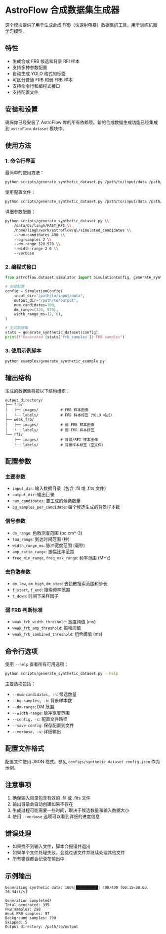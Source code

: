 # AstroFlow 合成数据集生成器

这个模块提供了用于生成合成 FRB（快速射电暴）数据集的工具，用于训练机器学习模型。

## 特性

- 生成合成 FRB 候选和背景 RFI 样本
- 支持多种参数配置
- 自动生成 YOLO 格式的标签
- 可区分普通 FRB 和弱 FRB 样本
- 支持命令行和编程式接口
- 支持配置文件

## 安装和设置

确保你已经安装了 AstroFlow 库的所有依赖项。新的合成数据生成功能已经集成到 `astroflow.dataset` 模块中。

## 使用方法

### 1. 命令行界面

最简单的使用方法：

```bash
python scripts/generate_synthetic_dataset.py /path/to/input/data /path/to/output/directory
```

使用配置文件：

```bash
python scripts/generate_synthetic_dataset.py /path/to/input/data /path/to/output/directory --config configs/synthetic_dataset_config.json
```

详细参数配置：

```bash
python scripts/generate_synthetic_dataset.py \\
    /data/QL/lingh/FAST_RFI \\
    /home/lingh/work/astroflow/ql/simulated_candidates \\
    --num-candidates 400 \\
    --bg-samples 2 \\
    --dm-range 320 570 \\
    --width-range 2 6 \\
    --verbose
```

### 2. 编程式接口

```python
from astroflow.dataset.simulator import SimulationConfig, generate_synthetic_dataset

# 创建配置
config = SimulationConfig(
    input_dir="/path/to/input/data",
    output_dir="/path/to/output",
    num_candidates=100,
    dm_range=(320, 570),
    width_range_ms=(2, 6),
)

# 生成数据集
stats = generate_synthetic_dataset(config)
print(f"Generated {stats['frb_samples']} FRB samples")
```

### 3. 使用示例脚本

```bash
python examples/generate_synthetic_example.py
```

## 输出结构

生成的数据集将按以下结构组织：

```
output_directory/
├── frb/
│   ├── images/          # FRB 样本图像
│   └── labels/          # FRB 样本标签（YOLO 格式）
├── weak_frb/
│   ├── images/          # 弱 FRB 样本图像
│   └── labels/          # 弱 FRB 样本标签
└── rfi/
    ├── images/          # 背景/RFI 样本图像
    └── labels/          # 背景样本标签（空文件）
```

## 配置参数

### 主要参数

- `input_dir`: 输入数据目录（包含 .fil 或 .fits 文件）
- `output_dir`: 输出目录
- `num_candidates`: 要生成的候选数量
- `bg_samples_per_candidate`: 每个候选生成的背景样本数

### 信号参数

- `dm_range`: 色散测度范围 (pc cm^-3)
- `toa_range`: 到达时间范围 (秒)
- `width_range_ms`: 脉冲宽度范围 (毫秒)
- `amp_ratio_range`: 振幅比率范围
- `freq_min_range`, `freq_max_range`: 频率范围 (MHz)

### 去色散参数

- `dm_low`, `dm_high`, `dm_step`: 去色散搜索范围和步长
- `f_start`, `f_end`: 搜索频率范围
- `t_down`: 时间下采样因子

### 弱 FRB 判断标准

- `weak_frb_width_threshold`: 宽度阈值 (ms)
- `weak_frb_amp_threshold`: 振幅阈值
- `weak_frb_combined_threshold`: 组合阈值 (ms)

## 命令行选项

使用 `--help` 查看所有可用选项：

```bash
python scripts/generate_synthetic_dataset.py --help
```

主要选项包括：

- `--num-candidates, -n`: 候选数量
- `--bg-samples, -b`: 背景样本数
- `--dm-range`: DM 范围
- `--width-range`: 脉冲宽度范围
- `--config, -c`: 配置文件路径
- `--save-config`: 保存配置到文件
- `--verbose, -v`: 详细输出

## 配置文件格式

配置文件使用 JSON 格式。参见 `configs/synthetic_dataset_config.json` 作为示例。

## 注意事项

1. 确保输入目录包含有效的 .fil 或 .fits 文件
2. 输出目录会自动创建如果不存在
3. 生成过程可能需要一些时间，取决于候选数量和输入数据大小
4. 使用 `--verbose` 选项可以看到详细的进度信息

## 错误处理

- 如果找不到输入文件，脚本会报错并退出
- 如果单个文件处理失败，会跳过该文件并继续处理其他文件
- 所有错误都会记录在输出中

## 示例输出

```
Generating synthetic data: 100%|██████████| 400/400 [00:15<00:00, 26.34it/s]

Generation completed!
Total generated: 395
FRB samples: 298
Weak FRB samples: 97
Background samples: 790
Skipped: 5
Output directory: /path/to/output
```
